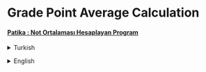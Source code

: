 # Grade Point Average Calculation
#### [Patika : Not Ortalaması Hesaplayan Program](https://app.patika.dev/moduller/java101/pratik-not-ortalamasi)
<details><summary>Turkish</summary>
<p>

# Ödev
## Java 101 - Temel Kavramlar ve Değişkenler - Not Ortalaması Hesaplama 
Matematik, Fizik, Kimya, Türkçe, Tarih, Müzik derslerinin sınav puanlarını kullanıcıdan alan ve ortalamalarını hesaplayıp ekrana bastırılan programı yazın.

### Şartlar
- Aynı program içerisinde koşullu ifadeler kullanılarak, eğer kullanıcının ortalaması `60`'dan büyük ise ekrana `Sınıfı Geçti` , küçük ise `Sınıfta Kaldı` yazsın.
- `Not : If Else kullanılmayacak.`

### Örnek Çıktı

        Matematik Notunuz: 90
        Fizik Notunuz: 55
        Kimya Notunuz: 50
        Türkçe Notunuz: 100
        Tarih Notunuz: 75
        Müzik Notunuz: 100
        Ortalamanız: 78.33333333333333
        Sınıfı Geçti

</p>

</details>

<p>
</p>

<details><summary>English</summary>
<p>

# Assignment
## Java 101 - Basic Concepts and Variables - Grade Point Average Calculation
Write the program that takes the exam scores of Mathematics, Physics, Chemistry, Turkish, History, Music courses from the user and calculates the averages and prints them on the screen.

### Conditions
- By using conditional expressions in the same program, if the average of the user is greater than `60`, `Passed the Class` and if it is lower, `Failed in Class` should be written on the screen.
- `Note : If Else will not be used.`   


## Sample Output

        Your Mathematics Grade: 90
        Your Physics Grade: 55
        Your Chemistry Grade: 50
        Your Turkish Grade: 100
        Your Date Grade: 75
        Your Music Score: 100
        Your average: 78.33333333333333
        Passed the Class
   
</p>
</details>
 